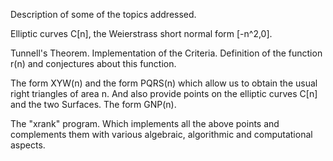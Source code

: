 Description of some of the topics addressed.

Elliptic curves C[n], the Weierstrass short normal form [-n^2,0].

Tunnell's Theorem. Implementation of the Criteria. Definition of the function r(n) and conjectures about this function.

The form XYW(n) and the form PQRS(n) which allow us to obtain the usual right triangles of area n. And also provide points on the elliptic curves C[n] and the two Surfaces. The form GNP(n).

The "xrank" program.  Which implements all the above points and complements them with various algebraic, algorithmic and computational aspects.

